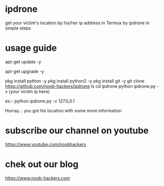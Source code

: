 # ipdrone
get your victim's location by his/her ip address in Termux by ipdrone
in simple steps 

# usage guide

apt-get update -y

apt-get upgrade -y

pkg install python -y
pkg install python2 -y
pkg install git -y
git clone https://github.com/noob-hackers/ipdrone
ls
cd ipdrone
python ipdrone.py -v (your victim ip here)

ex:- python ipdrone.py -v 127.0,0.1

Hurray... you got his location with some more information

# subscribe our channel on youtube
https://www.youtube.com/noobhackers

# chek out our blog 
https://www.noob-hackers.com
